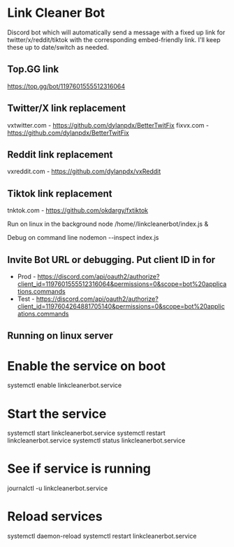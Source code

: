 # Link Cleaner Bot

Discord bot which will automatically send a message with a fixed up link for twitter/x/reddit/tiktok with the corresponding embed-friendly link. I'll keep these up to date/switch as needed.

## Top.GG link

https://top.gg/bot/1197601555512316064

## Twitter/X link replacement 

vxtwitter.com - https://github.com/dylanpdx/BetterTwitFix
fixvx.com - https://github.com/dylanpdx/BetterTwitFix

## Reddit link replacement

vxreddit.com - https://github.com/dylanpdx/vxReddit

## Tiktok link replacement

tnktok.com - https://github.com/okdargy/fxtiktok

Run on linux in the background
node /home/<user>/linkcleanerbot/index.js &

Debug on command line
nodemon --inspect index.js

## Invite Bot URL or debugging. Put client ID in for 

* Prod - https://discord.com/api/oauth2/authorize?client_id=1197601555512316064&permissions=0&scope=bot%20applications.commands
* Test - https://discord.com/api/oauth2/authorize?client_id=1197604264881705140&permissions=0&scope=bot%20applications.commands

## Running on linux server

# Enable the service on boot

systemctl enable linkcleanerbot.service

# Start the service

systemctl start linkcleanerbot.service
systemctl restart linkcleanerbot.service
systemctl status linkcleanerbot.service

# See if service is running

journalctl -u linkcleanerbot.service

# Reload services

systemctl daemon-reload
systemctl restart linkcleanerbot.service
